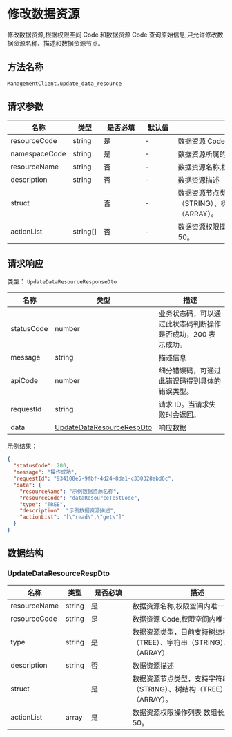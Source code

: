 # 修改数据资源

<!--
  警告⚠️：
  不要直接修改该文档，
  https://github.com/Authing/authing-docs-factory
  使用该项目进行生成
-->

<LastUpdated />

修改数据资源,根据权限空间 Code 和数据资源 Code 查询原始信息,只允许修改数据资源名称、描述和数据资源节点。

## 方法名称

`ManagementClient.update_data_resource`

## 请求参数

| 名称 | 类型 | <div style="width:80px">是否必填</div> | <div style="width:60px">默认值</div> | <div style="width:300px">描述</div> | <div style="width:200px">示例值</div> |
| ---- | ---- | ---- | ---- | ---- | ---- |
| resourceCode | string | 是 | - | 数据资源 Code,权限空间内唯一  | `dataResourceTestCode` |
| namespaceCode | string | 是 | - | 数据资源所属的权限空间 Code  | `examplePermissionNamespace` |
| resourceName | string | 否 | - | 数据资源名称,权限空间内唯一  | `示例数据资源名称` |
| description | string | 否 | - | 数据资源描述  | `示例数据资源描述` |
| struct | <a href="#"></a> | 否 | - | 数据资源节点类型，支持字符串（STRING）、树结构（TREE）和数组结构（ARRAY）。  |  |
| actionList | string[] | 否 | - | 数据资源权限操作列表 数组长度限制：50。 | `["read","get"]` |




## 请求响应

类型： `UpdateDataResourceResponseDto`

| 名称 | 类型 | 描述 |
| ---- | ---- | ---- |
| statusCode | number | 业务状态码，可以通过此状态码判断操作是否成功，200 表示成功。 |
| message | string | 描述信息 |
| apiCode | number | 细分错误码，可通过此错误码得到具体的错误类型。 |
| requestId | string | 请求 ID。当请求失败时会返回。 |
| data | <a href="#UpdateDataResourceRespDto">UpdateDataResourceRespDto</a> | 响应数据 |



示例结果：

```json
{
  "statusCode": 200,
  "message": "操作成功",
  "requestId": "934108e5-9fbf-4d24-8da1-c330328abd6c",
  "data": {
    "resourceName": "示例数据资源名称",
    "resourceCode": "dataResourceTestCode",
    "type": "TREE",
    "description": "示例数据资源描述",
    "actionList": "[\"read\",\"get\"]"
  }
}
```

## 数据结构


### <a id="UpdateDataResourceRespDto"></a> UpdateDataResourceRespDto

| 名称 | 类型 | <div style="width:80px">是否必填</div> | <div style="width:300px">描述</div> | <div style="width:200px">示例值</div> |
| ---- |  ---- | ---- | ---- | ---- |
| resourceName | string | 是 | 数据资源名称,权限空间内唯一   |  `示例数据资源名称` |
| resourceCode | string | 是 | 数据资源 Code,权限空间内唯一   |  `dataResourceTestCode` |
| type | string | 是 | 数据资源类型，目前支持树结构（TREE）、字符串（STRING）、数组（ARRAY）   | TREE |
| description | string | 否 | 数据资源描述   |  `示例数据资源描述` |
| struct |  | 是 | 数据资源节点类型，支持字符串（STRING）、树结构（TREE）和数组结构（ARRAY）。   |  |
| actionList | array | 是 | 数据资源权限操作列表 数组长度限制：50。  |  `["read","get"]` |


